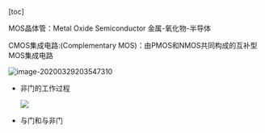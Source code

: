 [toc]

MOS晶体管：Metal Oxide Semiconductor 金属-氧化物-半导体



CMOS集成电路:(Complementary MOS)：由PMOS和NMOS共同构成的互补型MOS集成电路

![image-20200329203547310](/Users/chenyansong/Documents/note/images/computermk/image-20200329203547310.png)



* 非门的工作过程

  ![](/Users/chenyansong/Documents/note/images/computermk/image-20200329204138198.png)



* 与门和与非门

  



